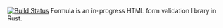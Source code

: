 [![Build Status](https://travis-ci.org/bpicolo/formula.svg)](https://travis-ci.org/bpicolo/formula)
Formula is an in-progress HTML form validation library in Rust.
